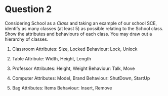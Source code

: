 # Question 2

Considering School as a *Class* and taking an example of our school SCE, identify
as many classes (at least 5) as possible relating to the School class. Show the
attributes and behaviours of each class. You may draw out a hierarchy of classes. 

1. Classroom
Attributes: Size, Locked
Behaviour: Lock, Unlock

2. Table
Attribute: Width, Height, Length

3. Professor
Attributes: Height, Weight
Behaviour: Talk, Move

4. Computer
Attributes: Model, Brand
Behaviour: ShutDown, StartUp

5. Bag
Attributes: Items
Behaviour: Insert, Remove
